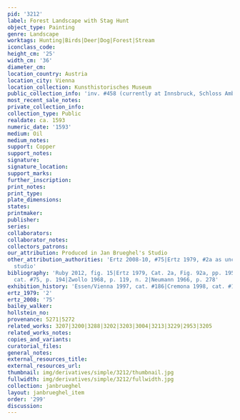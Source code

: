 ```yaml
---
pid: '3212'
label: Forest Landscape with Stag Hunt
object_type: Painting
genre: Landscape
worktags: Hunting|Birds|Deer|Dog|Forest|Stream
iconclass_code:
height_cm: '25'
width_cm: '36'
diameter_cm:
location_country: Austria
location_city: Vienna
location_collection: Kunsthistorisches Museum
public_collection_info: 'inv. #458 (currently at Innsbruck, Schloss Ambras)'
most_recent_sale_notes:
private_collection_info:
collection_type: Public
realdate: ca. 1593
numeric_date: '1593'
medium: Oil
medium_notes:
support: Copper
support_notes:
signature:
signature_location:
support_marks:
further_inscription:
print_notes:
print_type:
plate_dimensions:
states:
printmaker:
publisher:
series:
collaborators:
collaborator_notes:
collectors_patrons:
our_attribution: Produced in Jan Brueghel's Studio
other_attribution_authorities: 'Ertz 2008-10, #75|Ertz 1979, #2a as uncertain, possibly
  studio'
bibliography: 'Ruby 2012, fig. 15|Ertz 1979, Cat. 2a, Fig. 92a, pp. 195|Ertz 2008-10,
  cat. #75, p. 194|Zwollo 1968, p. 119, n. 2|Neumann 1966, p. 278'
exhibition_history: 'Essen/Vienna 1997, cat. #186|Cremona 1998, cat. #124'
ertz_1979: '2'
ertz_2008: '75'
bailey_walker:
hollstein_no:
provenance: 5271|5272
related_works: 3207|3200|3288|3202|3203|3004|3213|3229|2953|3205
related_works_notes:
copies_and_variants:
curatorial_files:
general_notes:
external_resources_title:
external_resources_url:
thumbnail: img/derivatives/simple/3212/thumbnail.jpg
fullwidth: img/derivatives/simple/3212/fullwidth.jpg
collection: janbrueghel
layout: janbrueghel_item
order: '299'
discussion:
---
```

